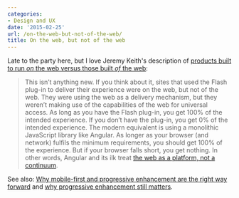 ```yaml
---
categories:
- Design and UX
date: '2015-02-25'
url: /on-the-web-but-not-of-the-web/
title: On the web, but not of the web
---
```


Late to the party here, but I love Jeremy Keith's description of [products built to run *on* the web versus those built *of* the web](https://adactio.com/journal/8245):

> This isn’t anything new. If you think about it, sites that used the Flash plug-in to deliver their experience were on the web, but not of the web. They were using the web as a delivery mechanism, but they weren’t making use of the capabilities of the web for universal access. As long as you have the Flash plug-in, you get 100% of the intended experience. If you don’t have the plug-in, you get 0% of the intended experience. The modern equivalent is using a monolithic JavaScript library like Angular. As longer as your browser (and network) fulfils the minimum requirements, you should get 100% of the experience. But if your browser falls short, you get nothing. In other words, Angular and its ilk treat [the web as a platform, not a continuum](https://adactio.com/journal/6692).

See also: [Why mobile-first and progressive enhancement are the right way forward](/why-mobile-first-and-progressive-enhancement-are-the-right-way-forward/) and [why progressive enhancement still matters](/why-progressive-enhancement-still-matters/).